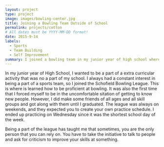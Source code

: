 ```yaml
---
layout: project
type: project
image: images/bowling-center.jpg
title: Joining a Bowling Team Outside of School
permalink: projects/cotton
# All dates must be YYYY-MM-DD format!
date: 2015-9-14
labels:
  - Sports
  - Team Building
  - Self Improvement
summary: I joined a bowling team in my junior year of high school where I didn't know anyone.
---
```


In my junior year of High School, I wanted to be a part of a extra curricular activity that was no a part of my school. I always had a constant interest in being a part of a sports team, so I joined the Schofield Bowling League. This is where is learned how to be proficient at bowling. It was also the first time that I forced myself to be in the uncomfortable sitation of getting to know new people. However, I did make some friends of all ages and all skill groups and got along with them until I graduated. The league was always on weekends, and they expected you to create your own practice schedule. I ended up practicing on Wednesday since it was the shortest school day of the week.

Being a part of the league has taught me that sometimes, you are the only person that you can rely on. You have to take the initiative to talk to people and ask for criticism to improve your skills at something. 


